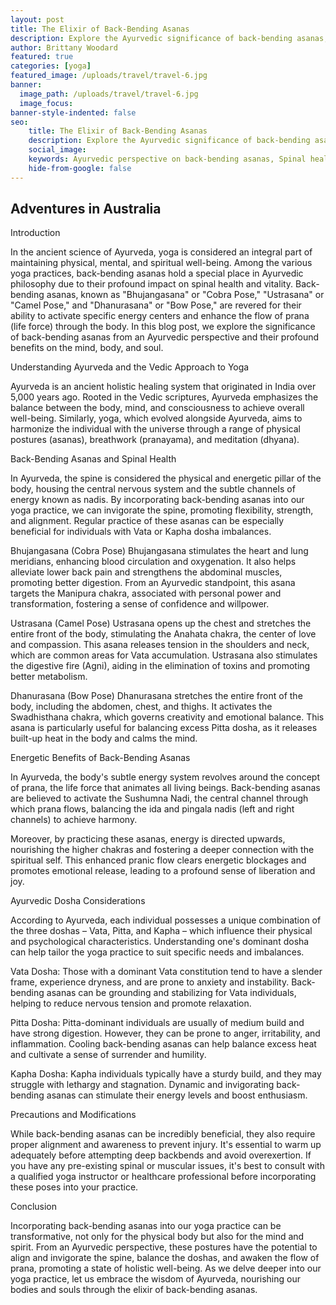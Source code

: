 ```yaml
---
layout: post
title: The Elixir of Back-Bending Asanas
description: Explore the Ayurvedic significance of back-bending asanas, unlocking vitality and spinal health through yoga's ancient wisdom.
author: Brittany Woodard
featured: true
categories: [yoga]
featured_image: /uploads/travel/travel-6.jpg
banner: 
  image_path: /uploads/travel/travel-6.jpg
  image_focus: 
banner-style-indented: false
seo: 
    title: The Elixir of Back-Bending Asanas
    description: Explore the Ayurvedic significance of back-bending asanas, unlocking vitality and spinal health through yoga's ancient wisdom.
    social_image: 
    keywords: Ayurvedic perspective on back-bending asanas, Spinal health and vitality in Ayurveda, Benefits of back-bending asanas in yoga, Ayurvedic approach to spine flexibility, Yoga for spinal alignment and energy flow, Vedic philosophy of back-bending postures, Enhancing prana through back-bends, Dosha considerations for back-bending asanas. Ayurveda and the art of back-bending, Transformative effects of back-bending yoga poses.
    hide-from-google: false
---
```


## Adventures in Australia

Introduction

In the ancient science of Ayurveda, yoga is considered an integral part of maintaining physical, mental, and spiritual well-being. Among the various yoga practices, back-bending asanas hold a special place in Ayurvedic philosophy due to their profound impact on spinal health and vitality. Back-bending asanas, known as "Bhujangasana" or "Cobra Pose," "Ustrasana" or "Camel Pose," and "Dhanurasana" or "Bow Pose," are revered for their ability to activate specific energy centers and enhance the flow of prana (life force) through the body. In this blog post, we explore the significance of back-bending asanas from an Ayurvedic perspective and their profound benefits on the mind, body, and soul.

Understanding Ayurveda and the Vedic Approach to Yoga

Ayurveda is an ancient holistic healing system that originated in India over 5,000 years ago. Rooted in the Vedic scriptures, Ayurveda emphasizes the balance between the body, mind, and consciousness to achieve overall well-being. Similarly, yoga, which evolved alongside Ayurveda, aims to harmonize the individual with the universe through a range of physical postures (asanas), breathwork (pranayama), and meditation (dhyana).

Back-Bending Asanas and Spinal Health

In Ayurveda, the spine is considered the physical and energetic pillar of the body, housing the central nervous system and the subtle channels of energy known as nadis. By incorporating back-bending asanas into our yoga practice, we can invigorate the spine, promoting flexibility, strength, and alignment. Regular practice of these asanas can be especially beneficial for individuals with Vata or Kapha dosha imbalances.

Bhujangasana (Cobra Pose)
Bhujangasana stimulates the heart and lung meridians, enhancing blood circulation and oxygenation. It also helps alleviate lower back pain and strengthens the abdominal muscles, promoting better digestion. From an Ayurvedic standpoint, this asana targets the Manipura chakra, associated with personal power and transformation, fostering a sense of confidence and willpower.

Ustrasana (Camel Pose)
Ustrasana opens up the chest and stretches the entire front of the body, stimulating the Anahata chakra, the center of love and compassion. This asana releases tension in the shoulders and neck, which are common areas for Vata accumulation. Ustrasana also stimulates the digestive fire (Agni), aiding in the elimination of toxins and promoting better metabolism.

Dhanurasana (Bow Pose)
Dhanurasana stretches the entire front of the body, including the abdomen, chest, and thighs. It activates the Swadhisthana chakra, which governs creativity and emotional balance. This asana is particularly useful for balancing excess Pitta dosha, as it releases built-up heat in the body and calms the mind.

Energetic Benefits of Back-Bending Asanas

In Ayurveda, the body's subtle energy system revolves around the concept of prana, the life force that animates all living beings. Back-bending asanas are believed to activate the Sushumna Nadi, the central channel through which prana flows, balancing the ida and pingala nadis (left and right channels) to achieve harmony.

Moreover, by practicing these asanas, energy is directed upwards, nourishing the higher chakras and fostering a deeper connection with the spiritual self. This enhanced pranic flow clears energetic blockages and promotes emotional release, leading to a profound sense of liberation and joy.

Ayurvedic Dosha Considerations

According to Ayurveda, each individual possesses a unique combination of the three doshas – Vata, Pitta, and Kapha – which influence their physical and psychological characteristics. Understanding one's dominant dosha can help tailor the yoga practice to suit specific needs and imbalances.

Vata Dosha: Those with a dominant Vata constitution tend to have a slender frame, experience dryness, and are prone to anxiety and instability. Back-bending asanas can be grounding and stabilizing for Vata individuals, helping to reduce nervous tension and promote relaxation.

Pitta Dosha: Pitta-dominant individuals are usually of medium build and have strong digestion. However, they can be prone to anger, irritability, and inflammation. Cooling back-bending asanas can help balance excess heat and cultivate a sense of surrender and humility.

Kapha Dosha: Kapha individuals typically have a sturdy build, and they may struggle with lethargy and stagnation. Dynamic and invigorating back-bending asanas can stimulate their energy levels and boost enthusiasm.

Precautions and Modifications

While back-bending asanas can be incredibly beneficial, they also require proper alignment and awareness to prevent injury. It's essential to warm up adequately before attempting deep backbends and avoid overexertion. If you have any pre-existing spinal or muscular issues, it's best to consult with a qualified yoga instructor or healthcare professional before incorporating these poses into your practice.

Conclusion

Incorporating back-bending asanas into our yoga practice can be transformative, not only for the physical body but also for the mind and spirit. From an Ayurvedic perspective, these postures have the potential to align and invigorate the spine, balance the doshas, and awaken the flow of prana, promoting a state of holistic well-being. As we delve deeper into our yoga practice, let us embrace the wisdom of Ayurveda, nourishing our bodies and souls through the elixir of back-bending asanas.